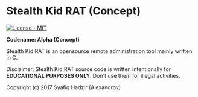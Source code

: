 # Stealth Kid RAT (Concept)

<p align="left">
    <a href="https://github.com/SyafiqHadzir/Stealth-Kid-RAT/blob/Concept/LICENSE">
        <img src="https://img.shields.io/badge/License-MIT%20%2F%20Apache--2.0-blue.svg?style=plastic?maxAge=7200" alt="License - MIT">
    </a>
</p>

**Codename: Alpha (Concept)**
 
Stealth Kid RAT is an opensource remote administration tool mainly written in C.

Disclaimer: Stealth Kid RAT source code is written intentionally for **EDUCATIONAL PURPOSES ONLY**. Don't use them for illegal activities.

Copyright (c) 2017 Syafiq Hadzir (Alexandrov)
